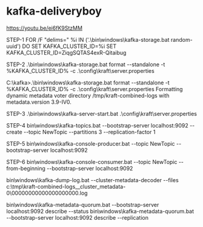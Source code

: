 # kafka-deliveryboy
https://youtu.be/ei6fK9StzMM

STEP-1
FOR /F "delims=" %i IN ('.\bin\windows\kafka-storage.bat random-uuid') DO SET KAFKA_CLUSTER_ID=%i
SET KAFKA_CLUSTER_ID=ZiqgSQTAS4exR-Qitaibug

STEP-2
.\bin\windows\kafka-storage.bat format --standalone -t %KAFKA_CLUSTER_ID% -c .\config\kraft\server.properties

C:\kafka>.\bin\windows\kafka-storage.bat format --standalone -t %KAFKA_CLUSTER_ID% -c .\config\kraft\server.properties
Formatting dynamic metadata voter directory /tmp/kraft-combined-logs with metadata.version 3.9-IV0.

STEP-3
.\bin\windows\kafka-server-start.bat .\config\kraft\server.properties

STEP-4
bin\windows\kafka-topics.bat --bootstrap-server localhost:9092 --create --topic NewTopic --partitions 3 --replication-factor 1

STEP-5
bin\windows\kafka-console-producer.bat --topic NewTopic --bootstrap-server localhost:9092

STEP-6
bin\windows\kafka-console-consumer.bat --topic NewTopic --from-beginning --bootstrap-server localhost:9092

bin\windows\kafka-dump-log.bat --cluster-metadata-decoder --files c:\tmp\kraft-combined-logs\__cluster_metadata-0\00000000000000000000.log

bin\windows\kafka-metadata-quorum.bat --bootstrap-server localhost:9092 describe --status
bin\windows\kafka-metadata-quorum.bat --bootstrap-server localhost:9092 describe --replication
